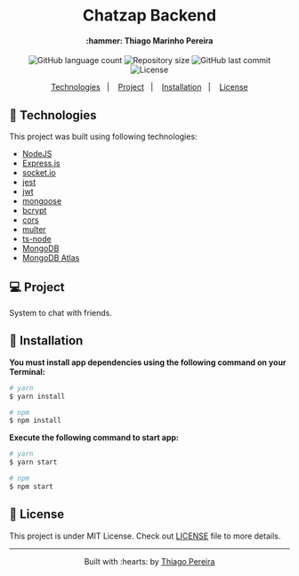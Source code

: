 <h1 align="center">
	Chatzap Backend
</h1>

<h4 align="center">
	:hammer: Thiago Marinho Pereira
</h4>

<p align="center">
<img alt="GitHub language count" src="https://img.shields.io/github/languages/count/ThiagoPereiraUFV/EasyContacts-backend">

<img alt="Repository size" src="https://img.shields.io/github/repo-size/ThiagoPereiraUFV/EasyContacts-backend">

<img alt="GitHub last commit" src="https://img.shields.io/github/last-commit/ThiagoPereiraUFV/EasyContacts-backend">

<img alt="License" src="https://img.shields.io/badge/license-MIT-brightgreen">
</p>

<p align="center">
	<a href="#rocket-technologies">Technologies</a>&nbsp;&nbsp;&nbsp;|&nbsp;&nbsp;&nbsp;
	<a href="#computer-project">Project</a>&nbsp;&nbsp;&nbsp;|&nbsp;&nbsp;&nbsp;
	<a href="#wrench-installation">Installation</a>&nbsp;&nbsp;&nbsp;|&nbsp;&nbsp;&nbsp;
	<a href="#memo-license">License</a>
</p>

## :rocket: Technologies

This project was built using following technologies:

- [NodeJS](https://nodejs.org/)
- [Express.js](https://expressjs.com/)
- [socket.io](https://socket.io/)
- [jest](https://jestjs.io/)
- [jwt](https://jwt.io/)
- [mongoose](https://mongoosejs.com/)
- [bcrypt](https://yarnpkg.com/package/bcrypt)
- [cors](https://yarnpkg.com/package/cors)
- [multer](https://yarnpkg.com/package/multer)
- [ts-node](https://yarnpkg.com/package/ts-node)
- [MongoDB](https://www.mongodb.com/)
- [MongoDB Atlas](https://www.mongodb.com/cloud/atlas/)

## :computer: Project

System to chat with friends.

## :wrench: Installation

__You must install app dependencies using the following command on your Terminal:__

```bash
# yarn
$ yarn install

# npm
$ npm install
```

__Execute the following command to start app:__

```bash
# yarn
$ yarn start

# npm
$ npm start
```

## :memo: License

This project is under MIT License. Check out [LICENSE](LICENSE) file to more details.

---

<p align="center">
	Built with :hearts: by <a href="https://github.com/ThiagoPereiraUFV" target="_blank">Thiago Pereira</a>
</p>